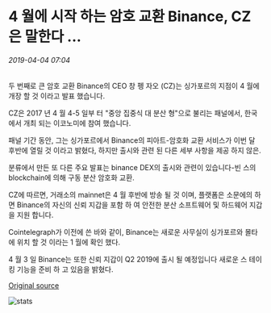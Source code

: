 # 4 월에 시작 하는 암호 교환 Binance, CZ은 말한다 ...

###### 2019-04-04 07:04

두 번째로 큰 암호 교환 Binance의 CEO 창 펭 자오 (CZ)는 싱가포르의 지점이 4 월에 개장 할 것 이라고 발표 했습니다.

CZ은 2017 년 4 월 4-5 일부 터 "중앙 집중식 대 분산 형"으로 불리는 패널에서, 한국에서 개최 되는 이코노미에 참여 했습니다.

패널 기간 동안, 그는 싱가포르에서 Binance의 피아트-암호화 교환 서비스가 이번 달 후반에 열릴 것 이라고 밝혔다, 하지만 출시와 관련 된 다른 세부 사항을 제공 하지 않은.

분류에서 만든 또 다른 주요 발표는 binance DEX의 출시와 관련이 있습니다-빈 스의 blockchain에 의해 구동 분산 암호화 교환.

CZ에 따르면, 거래소의 mainnet은 4 월 후반에 방송 될 것 이며, 플랫폼은 소문에의 하면 Binance의 자신의 신뢰 지갑을 포함 하 여 안전한 분산 소프트웨어 및 하드웨어 지갑을 지원 합니다.

Cointelegraph가 이전에 쓴 바와 같이, Binance는 새로운 사무실이 싱가포르와 몰타에 위치 할 것 이라는 1 월에 확인 했다.

4 월 3 일 Binance는 또한 신뢰 지갑이 Q2 2019에 출시 될 예정입니다 새로운 스 테이킹 기능을 준비 하 고 있음을 밝혔다.

[Original source](https://cointelegraph.com/news/crypto-exchange-binance-to-launch-singapore-branch-in-april-cz-says)

![stats](https://c.statcounter.com/11760860/0/a89fa40b/1/ "stats")
